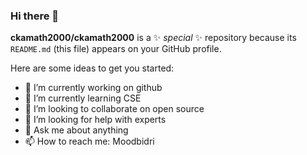 ### Hi there 👋


**ckamath2000/ckamath2000** is a ✨ _special_ ✨ repository because its `README.md` (this file) appears on your GitHub profile.

Here are some ideas to get you started:

- 🔭 I’m currently working on github
- 🌱 I’m currently learning CSE
- 👯 I’m looking to collaborate on open source
- 🤔 I’m looking for help with experts
- 💬 Ask me about anything
- 📫 How to reach me: Moodbidri


